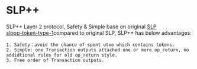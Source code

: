 # SLP++
SLP++ Layer 2 protocol, Safety & Simple base on original  [SLP](https://github.com/simpleledger/slp-specifications)  
[slppp-token-type-1](./slppp-token-type-1.md)compared to original SLP, SLP++ has below advantages:
```
1. Safety：avoid the chance of spent utxo which contains tokens.
2. Simple: one Transaction outputs attached one or more op_return, no addidtional rules for old op_return style.
3. Free order of Transaction outputs.
```
